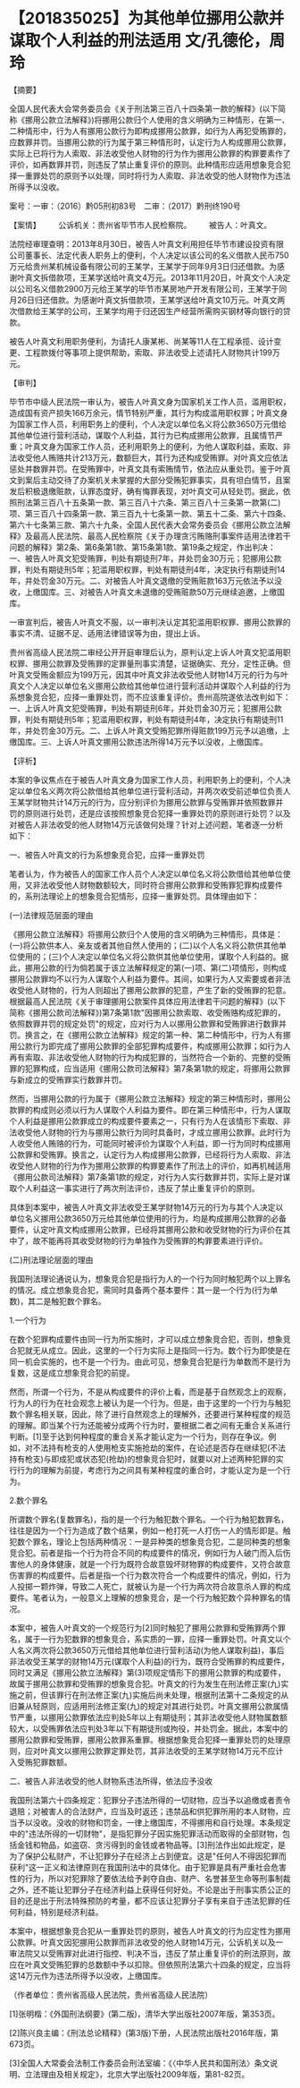 # 【201835025】为其他单位挪用公款并谋取个人利益的刑法适用 文/孔德伦，周玲

【摘要】

全国人民代表大会常务委员会《关于刑法第三百八十四条第一款的解释》(以下简称《挪用公款立法解释》)将挪用公款归个人使用的含义明确为三种情形，在第一、二种情形中，行为人有挪用公款行为即构成挪用公款罪，如行为人再犯受贿罪的，应数罪并罚。当挪用公款的行为属于第三种情形时，认定行为人构成挪用公款罪，实际上已将行为人索取、非法收受他人财物的行为作为挪用公款罪的构罪要素作了评价，如再数罪并罚，则违反了禁止重复评价的原则。此种情形应适用想象竞合犯择一重罪处罚的原则予以处理，同时将行为人索取、非法收受的他人财物作为违法所得予以没收。

案号：一审：（2016）黔05刑初83号　二审：（2017）黔刑终190号

【案情】 　　公诉机关：贵州省毕节市人民检察院。 　　被告人：叶真文。

法院经审理查明：2013年8月30日，被告人叶真文利用担任毕节市建设投资有限公司董事长、法定代表人职务上的便利，个人决定以该公司的名义借款人民币750万元给贵州某机械设备有限公司的王某学，王某学于同年9月3日归还借款。为感谢叶真文拆借款项，王某学送给叶真文4万元。2013年11月20日，叶真文个人决定以公司名义借款2900万元给王某学的毕节市某房地产开发有限公司，王某学于同月26日归还借款。为感谢叶真文拆借款项，王某学送给叶真文10万元。叶真文两次借款给王某学的公司，王某学均用于归还因生产经营所需购买钢材等向银行的贷款。

被告人叶真文利用职务便利，为请托人康某彬、尚某等11人在工程承揽、设计变更、工程款拨付等事项上提供帮助，索取、非法收受上述请托人财物共计199万元。

【审判】

毕节市中级人民法院一审认为，被告人叶真文身为国家机关工作人员，滥用职权，造成国有资产损失166万余元，情节特别严重，其行为构成滥用职权罪；叶真文身为国家工作人员，利用职务上的便利，个人决定以单位名义将公款3650万元借给其他单位进行营利活动，谋取个人利益，其行为已构成挪用公款罪，且属情节严重；叶真文身为国家工作人员，还利用职务上的便利，为他人谋取利益，索取、非法收受他人贿赂共计213万元，数额巨大，其行为还构成受贿罪。对叶真文应依法惩处并数罪并罚。在受贿罪中，叶真文具有索贿情节，依法应从重处罚。鉴于叶真文到案后主动交待了办案机关未掌握的大部分受贿犯罪事实，具有坦白情节，且案发后积极退缴赃款，认罪态度好，确有悔罪表现，对叶真文可从轻处罚。据此，依照刑法第三百八十五条第一款、第三百八十六条、第三百八十三条第一款第(二)项、第三百八十四条第一款、第三百九十七条第一款、第五十二条、第六十四条、第六十七条第三款、第六十九条，全国人民代表大会常务委员会《挪用公款立法解释》及最高人民法院、最高人民检察院《关于办理贪污贿赂刑事案件适用法律若干问题的解释》第2条、第6条第1款、第15条第1款、第19条之规定，作出判决：一、被告人叶真文犯受贿罪，判处有期徒刑7年，并处罚金30万元；犯挪用公款罪，判处有期徒刑5年；犯滥用职权罪，判处有期徒刑4年，决定执行有期徒刑14年，并处罚金30万元。二、对被告人叶真文退缴的受贿赃款163万元依法予以没收，上缴国库。三、对被告人叶真文未退缴的受贿赃款50万元继续追邀，上缴国库。

一审宣判后，被告人叶真文不服，以一审判决认定其犯滥用职权罪、挪用公款罪的事实不清、证据不足、适用法律错误等为由，提出上诉。

贵州省高级人民法院二审经公开开庭审理后认为，原判认定上诉人叶真文犯滥用职权罪、挪用公款罪及受贿罪的定罪量刑事实清楚，证据确实、充分，定性正确。但叶真文受贿金额应为199万元，因其中叶真文非法收受他人财物14万元的行为与叶真文个人决定以单位名义挪用公款给其他单位进行营利活动并谋取个人利益的行为系想象竞合犯，应择一重罪处罚，而不应该重复评价。贵州高院遂依法改判如下：一、上诉人叶真文犯受贿罪，判处有期徒刑6年，并处罚金30万元；犯挪用公款罪，判处有期徒刑5年；犯滥用职权罪，判处有期徒刑4年，决定执行有期徒刑11年，并处罚金30万元。二、上诉人叶真文受贿犯罪所得赃款199万元予以追缴，上缴国库。三、上诉人叶真文挪用公款违法所得14万元予以没收，上缴国库。

【评析】

本案的争议焦点在于被告人叶真文身为国家工作人员，利用职务上的便利，个人决定以单位名义两次将公款借给其他单位进行营利活动，并两次收受前述单位负责人王某学财物共计14万元的行为，应分别评价为挪用公款罪与受贿罪并依照数罪并罚的原则进行处罚，还是应该按照想象竞合犯择一重罪处罚的原则进行处罚？以及对被告人非法收受的他人财物14万元该做何处理？针对上述问题，笔者逐一分析如下：

一、被告人叶真文的行为系想象竞合犯，应择一重罪处罚

笔者认为，作为被告人的国家工作人员个人决定以单位名义将公款借给其他单位使用，又非法收受他人财物数额较大，同时符合挪用公款罪和受贿罪犯罪构成要件的，系刑法理论上的想象竞合犯情形，应择一重罪处罚。具体理由如下：

(一)法律规范层面的理由

《挪用公款立法解释》将挪用公款归个人使用的含义明确为三种情形，具体是：(一)将公款供本人、亲友或者其他自然人使用的；(二)以个人名义将公款供其他单位使用的；(三)个人决定以单位名义将公款供其他单位使用，谋取个人利益的。据此，挪用公款的行为倘若属于该立法解释规定的第(一)项、第(二)项情形，则构成挪用公款罪均不以行为人谋取个人利益为要件。其间，如果行为人又索要或者非法收受他人财物的，行为人则超出了挪用公款罪的犯意，产生了新的受贿罪的犯意。根据最高人民法院《关于审理挪用公款案件具体应用法律若干问题的解释》(以下简称《挪用公款司法解释》)第7条第1款"因挪用公款索取、收受贿赂构成犯罪的，依照数罪并罚的规定处罚"的规定，应对行为人以挪用公款罪和受贿罪进行数罪并罚。换言之，在《挪用公款立法解释》规定的第一种、第二种情形中，行为人有挪用公款行为即完成了挪用公款罪的全部犯罪构成要件，构成挪用公款罪；如行为人再有索取、非法收受他人财物的行为构成犯罪的，当然符合一个新的、完整的受贿罪的犯罪构成，应当适用《挪用公款司法解释》第7条第1款的规定，将挪用公款罪与新成立的受贿罪实行数罪并罚。

然而，当挪用公款的行为属于《挪用公款立法解释》规定的第三种情形时，挪用公款罪的构成则必须以行为人谋取个人利益为要件。即在第三种情形中，行为人谋取个人利益是挪用公款罪成立的构成要件要素之一，只有行为人在该情形下索取、非法收受他人财物的行为与挪用公款行为同时具备时，才成立挪用公款罪。此时行为人收受他人贿赂的行为，可能同时被评价为谋取个人利益，即一行为同时构成挪用公款罪和受贿罪。换言之，认定行为人构成挪用公款罪，已经将行为人索取、非法收受他人财物的行为作为挪用公款罪的构罪要素作了刑法上的评价，如再机械适用《挪用公款司法解释》第7条第1款的规定，对行为人实行数罪并罚，实际上是对谋取个人利益这一事实进行了两次刑法评价，违反了禁止重复评价的原则。

具体到本案中，被告人叶真文非法收受王某学财物14万元的行为与其个人决定以单位名义挪用公款3650万元给其他单位使用的行为，均是构成挪用公款罪的必备要件，认定叶真文构成挪用公款罪，已经将其挪用公款和收受财物的行为评价在其中了，故不能再将其收受财物的行为单独作为受贿罪的构罪要素进行评价。

(二)刑法理论层面的理由

我国刑法理论通说认为，想象竞合犯是指行为人的一个行为同时触犯两个以上罪名的情况。成立想象竞合犯，需同时具备两个基本要件：其一是一个行为(行为单数)，其二是触犯数个罪名。

1.一个行为

在数个犯罪构成要件由同一行为所实施时，才可以成立想象竞合犯，否则，想象竞合犯就无从成立。因此，这里的一个行为实际上是指同一行为。数个行为即使是在同一机会实施的，也不是一个行为。由此可见，想象竞合犯是行为单数而不是行为复数，这是成立想象竞合犯的前提。

然而，所谓一个行为，不是从构成要件的评价上看，而是基于自然观念上的观察，行为人的行为在社会观念上被认为是一个行为。但是，由于这里的一个行为与触犯数个罪名相关联，因此，除了进行自然观念上的理解外，还要进行某种程度的规范的理解。即当某个行为还能被分成两个行为时，要根据二者之间有无重合关系进行判断。\[1\]至于达到何种程度的重合关系才能认定为一个行为，则存在争议。例如，对不法持有枪支的人使用枪支实施抢劫的案件，在论述是否存在继续犯(不法持有枪支)与即成犯或状态犯(抢劫)的想象竞合犯时，就要以对上述两种犯罪的实行行为的理解为前提，考虑行为之间具有某种程度的重合时，才能认定为是一个行为。

2.数个罪名

所谓数个罪名(复数罪名)，指的是一个行为触犯数个罪名。一个行为触犯数罪名，往往是因为一个行为造成了数个结果，例如一枪打死一人打伤一人的情形即是。触犯数个罪名，理论上包括两种情况：一是异种类的想象竞合犯，二是同种类的想象竞合犯。前者是指一个行为符合不同的构成要件的情况，例如行为人破门而入后伤害他人的身体健康，就是一个行为既符合故意毁坏财物罪的构成要件，又符合故意伤害罪的构成要件。后者是指一个行为数次符合一个构成要件的情况，例如，行为人投掷一颗炸弹，导致二人死亡，就被认为是一个行为两次符合故意杀人罪的构成要件。笔者认为，一般意义上理解的想象竞合，是一个行为触犯数个异种罪名的情况。

本案中，被告人叶真文的一个规范行为\[2\]同时触犯了挪用公款罪和受贿罪两个罪名，属于一行为犯数罪的想象竞合，系实质的一罪，应择一重罪处罚。叶真文以个人名义两次将公款3650万元借给其他单位进行营利活动(为他人谋取利益)，事后非法收受王某学的财物14万元(谋取个人利益)的行为，既符合受贿罪的构成要件，同时又满足《挪用公款立法解释》第(3)项规定情形下的挪用公款罪的构成要件，故属于挪用公款罪和受贿罪的想象竞合犯。叶真文的行为发生在刑法修正案(九)实施之前，但该罪行在刑法修正案(九)实施后尚未处理，根据刑法第十二条规定的从旧兼从轻原则，应适用刑法修正案(九)的规定对其进行处罚。叶真文挪用公款属情节严重，以挪用公款罪依法应判处5年以上有期徒刑；其非法收受他人财物属数额较大，以受贿罪依法应判处3年以下有期徒刑或拘役，并处罚金。据此，本案中的挪用公款罪和受贿罪，挪用公款罪系重罪。根据想象竞合犯择一重罪处罚的处理原则，应对叶真文以挪用公款罪定罪处罚，其非法收受的王某学财物14万元不应计入受贿犯罪数额。

二、被告人非法收受的他人财物系违法所得，依法应予没收

我国刑法第六十四条规定：犯罪分子违法所得的一切财物，应当予以追缴或者责令退赔；对被害人的合法财产，应当及时返还；违禁品和供犯罪所用的本人财物，应当予以没收。没收的财物和罚金，一律上缴国库，不得挪用和自行处理。本条规定中的"违法所得的一切财物"，是指犯罪分子因实施犯罪活动而取得的全部财物，包括金钱和物品，如盗窃、贪污得到的金钱或者物品等。\[3\]刑法作出如此规定，是为了保护公私财产，不让犯罪分子在经济上占到便宜。这是"任何人不得因犯罪而获利"这一正义和法律原则在我国刑法中的具体化。由于犯罪是具有严重社会危害性的行为，所以对犯罪除了要依法给予剥夺自由、财产、名誉甚至生命等刑事制裁之外，还不能让犯罪分子在经济利益上获得任何好处。不论是出于刑事实质公正的目的还是出于刑法特殊预防的考量，都不应该让犯罪分子享有来自于违法犯罪的任何利益，特别是经济利益。

本案中，根据想象竞合犯从一重罪处罚的原则，被告人叶真文的行为应定性为挪用公款罪。叶真文因犯挪用公款罪而非法收受的他人财物14万元，公诉机关以及一审法院又以受贿罪对此进行指控、判决不当，违反了禁止重复评价的刑法原则，故应在叶真文受贿犯罪的总数额中予以扣除。但依照刑法第六十四条的规定，应当将这14万元作为违法所得予以没收，上缴国库。

（作者单位：贵州省高级人民法院，贵州省高级人民法院）

\[1\]张明楷：《外国刑法纲要》(第二版)，清华大学出版社2007年版，第353页。

\[2\]陈兴良主编：《刑法总论精释》(第3版)下册，人民法院出版社2016年版，第673页。

\[3\]全国人大常委会法制工作委员会刑法室编：《〈中华人民共和国刑法〉条文说明、立法理由及相关规定》，北京大学出版社2009年版，第81-82页。